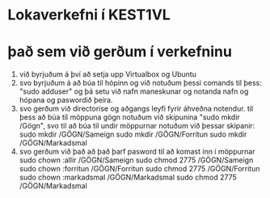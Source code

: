 # Lokaverkefni í KEST1VL
# það sem við gerðum í verkefninu 
1. við byrjuðum á því að setja upp Virtualbox og Ubuntu
2. svo byrjuðum á að búa til hópinn og við notuðum þessi comands til þess: "sudo adduser" og þá setu við nafn maneskunar og notanda nafn og hópana og paswordið þeira.
3. svo gerðum við directorise og aðgangs leyfi fyrir áhveðna notendur. til þess að búa til möppuna gögn notuðum við skipunina "sudo mkdir /Gögn", svo til að búa til undir      möppurnar notuðum við þessar skipanir:
  sudo mkdir /GÖGN/Sameign
  sudo mkdir /GÖGN/Forritun
  sudo mkdir /GÖGN/Markadsmal
4. svo gerðum við það að það þarf pasword til að komast inn í möppurnar
   sudo chown :allir /GÖGN/Sameign
   sudo chmod 2775 /GÖGN/Sameign
  sudo chown :forritun /GÖGN/Forritun
  sudo chmod 2775 /GÖGN/Forritun
  sudo chown :markadsmal /GÖGN/Markadsmal
  sudo chmod 2775 /GÖGN/Markadsmal

